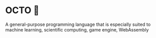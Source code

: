 # OCTO 🐙
A general-purpose programming language that is especially suited to machine learning, scientific computing, game engine, WebAssembly
